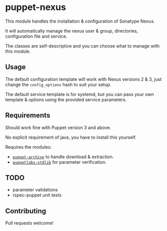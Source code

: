 # puppet-nexus

This module handles the installation & configuration of Sonatype Nexus.

It will automatically manage the nexus user & group, directories, configuration file and service.

The classes are self-descriptive and you can choose what to manage with this module.

## Usage

The default configuration template will work with Nexus versions 2 & 3, just change the `config_options` hash to suit your setup.

The default service template is for systemd, but you can pass your own template & options using the provided service parameters.

## Requirements

Should work fine with Puppet version 3 and above.

No explicit requirement of java, you have to install this yourself.

Requires the modules:
* [`puppet-archive`](https://github.com/voxpupuli/puppet-archive) to handle download & extraction.
* [`puppetlabs-stdlib`](https://github.com/puppetlabs/puppetlabs-stdlib) for parameter verification.

## TODO
* parameter validations
* rspec-puppet unit tests

## Contributing
Pull requests welcome!
